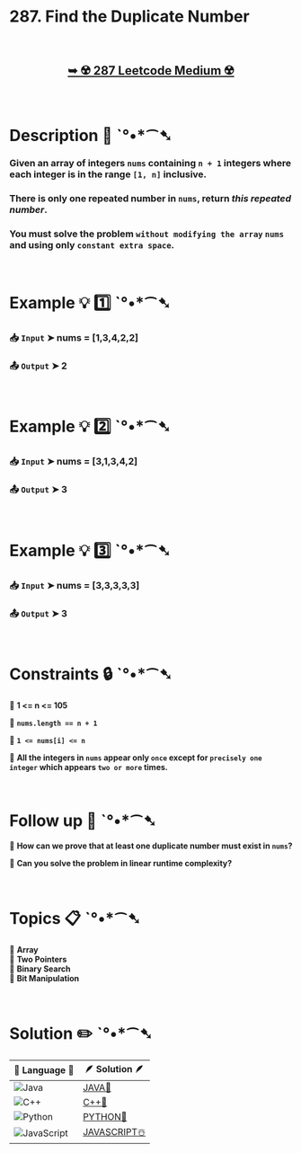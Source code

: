 # 287. Find the Duplicate Number

</br>

<h2 align="center"> 

<a href="https://leetcode.com/problems/find-the-duplicate-number/description/"><strong>➥ ☢️ 287 Leetcode Medium ☢️ </strong></a>
</h2>

</br>

# Description 📜 ˋ°•*⁀➷

### Given an array of integers `nums` containing `n + 1` integers where each integer is in the range `[1, n]` inclusive.

### There is only one repeated number in `nums`, return *this repeated number*.

### You must solve the problem `without modifying the array` `nums` and using only `constant extra space`.

</br>

# Example 💡 1️⃣ ˋ°•*⁀➷

  ### 📥 `Input`  ➤ nums = [1,3,4,2,2]

  ### 📤 `Output`  ➤ 2

</br>

# Example 💡 2️⃣ ˋ°•*⁀➷

  ### 📥 `Input` ➤ nums = [3,1,3,4,2]

  ### 📤 `Output`  ➤  3

</br>

# Example 💡 3️⃣ ˋ°•*⁀➷

  ### 📥 `Input` ➤  nums = [3,3,3,3,3]

  ### 📤 `Output`  ➤  3

</br>

# Constraints 🔒 ˋ°•*⁀➷

🔹 **1 <= n <= 105** </br>

🔹 **`nums.length == n + 1`** </br>

🔹 **`1 <= nums[i] <= n`** </br>

🔹 **All the integers in `nums` appear only `once` except for `precisely one integer` which appears `two or more` times.** </br>

</br>

# Follow up 🧠 ˋ°•*⁀➷

🫧 **How can we prove that at least one duplicate number must exist in `nums`?**  </br>

🫧 **Can you solve the problem in linear runtime complexity?**  </br>

</br>

# Topics 📋 ˋ°•*⁀➷

🔸 **Array**  </br>
🔸 **Two Pointers**  </br>
🔸 **Binary Search**  </br>
🔸 **Bit Manipulation**  </br>

</br>

# Solution ✏️ ˋ°•*⁀➷

| 📒 Language 📒  | 🪶 Solution 🪶 |
| ------------- | ------------- |
|  ![Java](https://img.shields.io/badge/java-%23ED8B00.svg?style=for-the-badge&logo=openjdk&logoColor=white)  | [JAVA🍁]() |
|  ![C++](https://img.shields.io/badge/c++-%2300599C.svg?style=for-the-badge&logo=c%2B%2B&logoColor=white)  | [C++🎲]()  |
|  ![Python](https://img.shields.io/badge/python-3670A0?style=for-the-badge&logo=python&logoColor=ffdd54)    | [PYTHON🍰]() |
| ![JavaScript](https://img.shields.io/badge/javascript-%23323330.svg?style=for-the-badge&logo=javascript&logoColor=%23F7DF1E)   | [JAVASCRIPT☃️]() |
